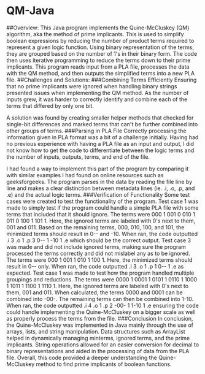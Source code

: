 # QM-Java
##Overview: 
This Java program implements the Quine-McCluskey (QM) algorithm, aka the method of prime implicants. This is used to simplify boolean expressions by reducing the number of product terms required to represent a given logic function. Using binary representation of the terms, they are grouped based on the number of 1's in their binary form. The code then uses iterative programming to reduce the terms down to their prime implicants. This program reads input from a PLA file, processes the data with the QM method, and then outputs the simplified terms into a new PLA file.
##Challenges and Solutions:
###Combining Terms Efficiently
Ensuring that no prime implicants were ignored when handling binary strings presented issues when implementing the QM method. As the number of inputs grew, it was harder to correctly identify and combine each of the terms that differed by only one bit. 

A solution was found by creating smaller helper methods that checked for single-bit differences and marked terms that can't be further combined into other groups of terms. 
###Parsing in PLA File
Correctly processing the information given in PLA format was a bit of a challenge initially. Having had no previous experience with having a PLA file as an input and output, I did not know how to get the code to differentiate between the logic terms and the number of inputs, outputs, terms, and end of the file.

I had found a way to implement this part of the program by comparing it with similar examples I had found on online resources such as geeksforgeeks. The program parses in the data by reading the file line by line and makes a clear distinction between metadata lines (ie. .i, .o, .p, and .e) and the actual logic terms.
###Verification of Functionality
Some test cases were created to test the functionality of the program. 
Test case 1 was made to simply test if the program could handle a simple PLA file with some terms that included that it should ignore. The terms were 000 1 001 0 010 1 011 0 100 1 101 1. Here, the ignored terms are labeled with 0's next to them, 001 and 011. Based on the remaining terms, 000, 010, 100, and 101, the minimized terms should result in 0-- and -10. When ran, the code outputted .i 3 .o 1 .p 3 0-- 1 -10 1 .e which should be the correct output.
Test case 3 was made and did not include ignored terms, making sure the program processed the terms correctly and did not mislabel any as to be ignored. The terms were 000 1 001 1 010 1 100 1. Here, the minimized terms should result in 0-- only. When ran, the code outputted .i 3 .o 1 .p 1 0-- 1 .e as expected.
Test case 1 was made to test how the program handled multiple groupings and reductions. The terms were 0000 1 0001 1 0101 1 0110 1 1000 1 1011 1 1100 1 1110 1. Here, the ignored terms are labeled with 0's next to them, 001 and 011. When calculated, the terms 0000 and 0001 can be combined into -00-. The remaining terms can then be combined into 1-10. When ran, the code outputted .i 4 .o 1 .p 2 -00- 1 1-10 1 .e ensuring the code could handle implementing the Quine-McCluskey on a bigger scale as well as properly process the terms from the file.
###Conclusion
In conclusion, the Quine-McCluskey was implemented in Java mainly through the use of arrays, lists, and string manipulation. Data structures such as ArrayList helped in dynamically managing minterms, ignored terms, and the prime implicants. String operations allowed for an easier conversion for decimal to binary representations and aided in the processing of data from the PLA file. Overall, this code provided a deeper understanding the Quine-McCluskey method to find prime implicants of boolean functions. 
